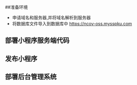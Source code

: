 ##准备环境
- 申请域名和服务器,并将域名解析到服务器
- 将数据库文件导入到数据库中
https://ncov-oss.mysspku.com


## 部署小程序服务端代码


## 发布小程序


## 部署后台管理系统
